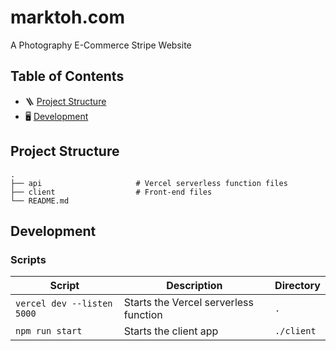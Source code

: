 # marktoh.com

A Photography E-Commerce Stripe Website

## Table of Contents

- 🪜 [Project Structure](#project-structure)
- 🖥️ [Development](#development)

## Project Structure

    .
    ├── api                     # Vercel serverless function files
    ├── client                  # Front-end files
    └── README.md

## Development

### Scripts

| Script                     | Description                           | Directory  |
| -------------------------- | ------------------------------------- | ---------- |
| `vercel dev --listen 5000` | Starts the Vercel serverless function | `.`        |
| `npm run start`            | Starts the client app                 | `./client` |
